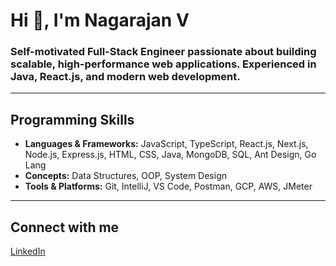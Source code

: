 # Hi 👋, I'm Nagarajan V

### Self-motivated Full-Stack Engineer passionate about building scalable, high-performance web applications. Experienced in Java, React.js, and modern web development.  

---

## Programming Skills
- **Languages & Frameworks:** JavaScript, TypeScript, React.js, Next.js, Node.js, Express.js, HTML, CSS, Java, MongoDB, SQL, Ant Design, Go Lang  
- **Concepts:** Data Structures, OOP, System Design  
- **Tools & Platforms:** Git, IntelliJ, VS Code, Postman, GCP, AWS, JMeter  

---

## Connect with me
[LinkedIn](https://linkedin.com/in/itsmenagarajan)  
